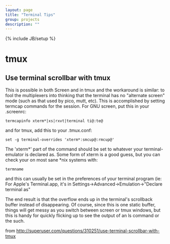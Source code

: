 ```yaml
---
layout: page
title: "Terminal Tips"
group: projects
description: ""
---
```

{% include JB/setup %}

# tmux

## Use terminal scrollbar with tmux

This is possible in both Screen and in tmux and the workaround is similar: to fool the multiplexers into thinking that the terminal has no "alternate screen" mode (such as that used by pico, mutt, etc). This is accomplished by setting termcap commands for the session. For GNU screen, put this in your .screenrc:

```
termcapinfo xterm*|xs|rxvt|terminal ti@:te@
```

and for tmux, add this to your .tmux.conf:

```
set -g terminal-overrides 'xterm*:smcup@:rmcup@'
```

The 'xterm*' part of the command should be set to whatever your terminal-emulator is declared as. Some form of xterm is a good guess, but you can check your on most sane *nix systems with:

```
termname
```

and this can usually be set in the preferences of your terminal program (ie: For Apple's Terminal.app, it's in Settings->Advanced->Emulation->"Declare terminal as"

The end result is that the overflow ends up in the terminal's scrollback buffer instead of disappearing. Of course, since this is one static buffer, things will get messy as you switch between screen or tmux windows, but this is handy for quickly flicking up to see the output of an ls command or the such.

from [ http://superuser.com/questions/310251/use-terminal-scrollbar-with-tmux ](http://superuser.com/questions/310251/use-terminal-scrollbar-with-tmux)
